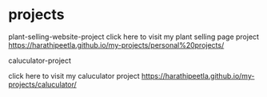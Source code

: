 

# projects

plant-selling-website-project
click here to visit my  plant selling page project https://harathipeetla.github.io/my-projects/personal%20projects/


caluculator-project

click here to visit my caluculator project https://harathipeetla.github.io/my-projects/caluculator/
